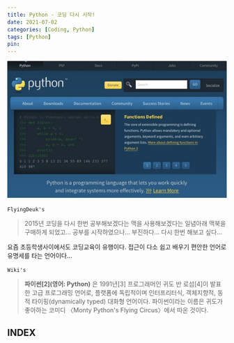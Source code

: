 ```yaml
---
title: Python - 코딩 다시 시작!
date: 2021-07-02
categories: [Coding, Python]
tags: [Python]
pin:
---
```


![linux](/img/coding/python/python.jpg)

`FlyingDeuk's`
> 2015년 코딩을 다시 한번 공부해보겠다는 맥을 사용해보겠다는 일념아래 맥북을 구매하게 되었고... 공부를 시작하였으나... 부진하다... 다시 한번 해보고 싶다...

요즘 초등학생사이에서도 코딩교육이 유행이다. 접근이 다소 쉽고 배우기 편안한 언어로 유명세를 타는 언어이다...

`Wiki's`
>**파이썬[2](영어: Python)** 은 1991년[3] 프로그래머인 귀도 반 로섬[4]이 발표한 고급 프로그래밍 언어로, 플랫폼에 독립적이며 인터프리터식, 객체지향적, 동적 타이핑(dynamically typed) 대화형 언어이다. 파이썬이라는 이름은 귀도가 좋아하는 코미디 〈Monty Python's Flying Circus〉에서 따온 것이다.


## INDEX
